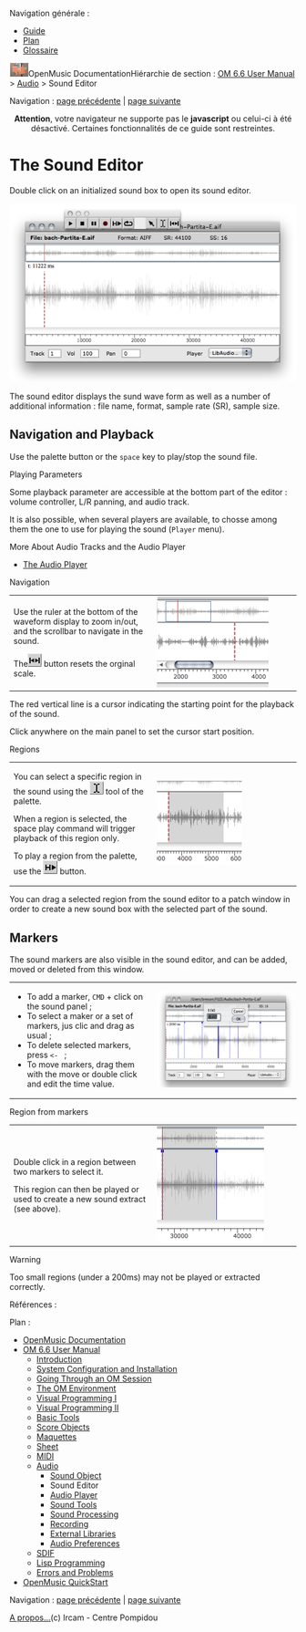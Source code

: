 <div id="tplf" class="tplPage">

<div id="tplh">

<span class="hidden">Navigation générale : </span>

  - [<span>Guide</span>](OM-Documentation.md)
  - [<span>Plan</span>](OM-Documentation_1.md)
  - [<span>Glossaire</span>](OM-Documentation_2.md)

</div>

<div id="tplt">

![empty.gif](../tplRes/page/empty.gif)![logoom1.png](../res/logoom1.png)<span class="tplTi">OpenMusic
Documentation</span><span class="sw_outStack_navRoot"><span class="hidden">Hiérarchie
de section : </span>[<span>OM 6.6 User
Manual</span>](OM-User-Manual.md)<span class="stkSep"> \>
</span>[<span>Audio</span>](Audio.md)<span class="stkSep"> \>
</span><span class="stkSel_yes"><span>Sound Editor</span></span></span>

</div>

<div class="tplNav">

<span class="hidden">Navigation : </span>[<span>page
précédente</span>](Sound.md "page précédente(Sound Object)")<span class="hidden">
| </span>[<span>page
suivante</span>](AudioPlayer.md "page suivante(Audio Player)")

</div>

<div id="tplc" class="tplc_out_yes">

<div style="text-align: center;">

**Attention**, votre navigateur ne supporte pas le **javascript** ou
celui-ci à été désactivé. Certaines fonctionnalités de ce guide sont
restreintes.

</div>

<div class="headCo">

# <span>The Sound Editor</span>

<div class="headCo_co">

<div>

<div class="infobloc">

<div class="txt">

Double click on an initialized sound box to open its sound editor.

</div>

<div class="caption">

<div class="caption_co">

![soundeditor.png](../res/soundeditor.png)

</div>

</div>

<div class="txt">

The sound editor displays the sund wave form as well as a number of
additional information : file name, format, sample rate (SR), sample
size.

</div>

</div>

<div class="part">

## <span>Navigation and Playback</span>

<div class="part_co">

<div class="infobloc">

<div class="txt">

Use the palette button or the `space` key to play/stop the sound file.

</div>

</div>

<div class="infobloc">

<div class="infobloc_ti">

<span>Playing Parameters</span>

</div>

<div class="txt">

Some playback parameter are accessible at the bottom part of the
editor : volume controller, L/R panning, and audio track.

It is also possible, when several players are available, to chosse among
them the one to use for playing the sound (`Player` menu).

</div>

<div class="linkSet">

<div class="linkSet_ti">

<span>More About Audio Tracks and the Audio Player</span>

</div>

<div class="linkUL">

  - [<span>The Audio Player</span>](AudioPlayer.md)

</div>

</div>

</div>

<div class="infobloc">

<div class="infobloc_ti">

<span>Navigation</span>

</div>

<div class="txtRes">

<table>
<colgroup>
<col style="width: 50%" />
<col style="width: 50%" />
</colgroup>
<tbody>
<tr class="odd">
<td><div class="dk_txtRes_txt txt">
<p>Use the ruler at the bottom of the waveform display to zoom in/out, and the scrollbar to navigate in the sound.</p>
<p>The<span class="iconButton_tim"><img src="../res/resizecurs_icon.png" class="sfile_icon-png_icon-gif_icon" width="24" height="23" alt="resizecurs_icon.png" /></span> button resets the orginal scale.</p>
</div></td>
<td><div class="caption">
<div class="caption_co">
<img src="../res/soundscroll.png" width="196" height="159" alt="soundscroll.png" />
</div>
</div></td>
</tr>
</tbody>
</table>

</div>

<div class="txt">

The red vertical line is a cursor indicating the starting point for the
playback of the sound.

Click anywhere on the main panel to set the cursor start position.

</div>

</div>

<div class="infobloc">

<div class="infobloc_ti">

<span>Regions</span>

</div>

<div class="txtRes">

<table>
<colgroup>
<col style="width: 50%" />
<col style="width: 50%" />
</colgroup>
<tbody>
<tr class="odd">
<td><div class="dk_txtRes_txt txt">
<p>You can select a specific region in the sound using the <span class="iconButton_tim"><img src="../res/curs1_icon.png" class="sfile_icon-png_icon-gif_icon" width="24" height="23" alt="curs1_icon.png" /></span> tool of the palette.</p>
<p>When a region is selected, the space play command will trigger playback of this region only.</p>
<p>To play a region from the palette, use the <span class="iconButton_tim"><img src="../res/playsel_icon.png" class="sfile_icon-png_icon-gif_icon" width="25" height="24" alt="playsel_icon.png" /></span> button.</p>
</div></td>
<td><div class="caption">
<div class="caption_co">
<img src="../res/region.png" width="149" height="147" alt="region.png" />
</div>
</div></td>
</tr>
</tbody>
</table>

</div>

</div>

<div class="bloc tip">

<div class="txt">

You can drag a selected region from the sound editor to a patch window
in order to create a new sound box with the selected part of the sound.

</div>

</div>

</div>

</div>

<div class="part">

## <span>Markers</span>

<div class="part_co">

<div class="infobloc">

<div class="txt">

The sound markers are also visible in the sound editor, and can be
added, moved or deleted from this window.

</div>

<div class="txtRes">

<table>
<colgroup>
<col style="width: 50%" />
<col style="width: 50%" />
</colgroup>
<tbody>
<tr class="odd">
<td><div class="dk_txtRes_txt txt">
<ul>
<li><span>To add a marker, <code class="keyboard_tl">CMD</code> + click on the sound panel ;</span></li>
<li><span>To select a maker or a set of markers, jus clic and drag as usual ;</span></li>
<li><span>To delete selected markers, press <code class="keyboard_tl">&lt;- </code> ;</span></li>
<li><span>To move markers, drag them with the move or double click and edit the time value.</span></li>
</ul>
</div></td>
<td><div class="caption">
<div class="caption_co">
<a href="../res/edit-markers.png" class="overLnk" title="Cliquez pour agrandir"><img src="../res/edit-markers_1.png" width="300" height="169" alt="edit-markers_1.png" /></a>
</div>
</div></td>
</tr>
</tbody>
</table>

</div>

</div>

<div class="bloc tip">

<div class="bloc_ti tip_ti">

<span>Region from markers</span>

</div>

<div class="txtRes">

<table>
<colgroup>
<col style="width: 50%" />
<col style="width: 50%" />
</colgroup>
<tbody>
<tr class="odd">
<td><div class="dk_txtRes_txt txt">
<p>Double click in a region between two markers to select it.</p>
<p>This region can then be played or used to create a new sound extract (see above).</p>
</div></td>
<td><div class="caption">
<div class="caption_co">
<img src="../res/markers-region.png" width="188" height="203" alt="markers-region.png" />
</div>
</div></td>
</tr>
</tbody>
</table>

</div>

</div>

<div class="bloc note">

<div class="bloc_ti note_ti">

<span>Warning</span>

</div>

<div class="txt">

Too small regions (under a 200ms) may not be played or extracted
correctly.

</div>

</div>

</div>

</div>

</div>

</div>

</div>

<span class="hidden">Références : </span>

</div>

<div id="tplo" class="tplo_out_yes">

<div class="tplOTp">

<div class="tplOBm">

<div id="mnuFrm">

<span class="hidden">Plan :</span>

<div id="mnuFrmUp" onmouseout="menuScrollTiTask.fSpeed=0;" onmouseover="if(menuScrollTiTask.fSpeed&gt;=0) {menuScrollTiTask.fSpeed=-2; scTiLib.addTaskNow(menuScrollTiTask);}" onclick="menuScrollTiTask.fSpeed-=2;" style="display: none;">

<span id="mnuFrmUpLeft">[](#)</span><span id="mnuFrmUpCenter"></span><span id="mnuFrmUpRight"></span>

</div>

<div id="mnuScroll">

  - [<span>OpenMusic Documentation</span>](OM-Documentation.md)
  - [<span>OM 6.6 User Manual</span>](OM-User-Manual.md)
      - [<span>Introduction</span>](00-Sommaire.md)
      - [<span>System Configuration and
        Installation</span>](Installation.md)
      - [<span>Going Through an OM Session</span>](Goingthrough.md)
      - [<span>The OM Environment</span>](Environment.md)
      - [<span>Visual Programming I</span>](BasicVisualProgramming.md)
      - [<span>Visual Programming
        II</span>](AdvancedVisualProgramming.md)
      - [<span>Basic Tools</span>](BasicObjects.md)
      - [<span>Score Objects</span>](ScoreObjects.md)
      - [<span>Maquettes</span>](Maquettes.md)
      - [<span>Sheet</span>](Sheet.md)
      - [<span>MIDI</span>](MIDI.md)
      - [<span>Audio</span>](Audio.md)
          - [<span>Sound Object</span>](Sound.md)
          - <span id="i2" class="outLeftSel_yes"><span>Sound
            Editor</span></span>
          - [<span>Audio Player</span>](AudioPlayer.md)
          - [<span>Sound Tools</span>](SoundTools.md)
          - [<span>Sound Processing</span>](SoundProcessing.md)
          - [<span>Recording</span>](SoundRecording.md)
          - [<span>External Libraries</span>](Externals.md)
          - [<span>Audio Preferences</span>](SoundPreferences.md)
      - [<span>SDIF</span>](SDIF.md)
      - [<span>Lisp Programming</span>](Lisp.md)
      - [<span>Errors and Problems</span>](errors.md)
  - [<span>OpenMusic QuickStart</span>](QuickStart-Chapters.md)

</div>

<div id="mnuFrmDown" onmouseout="menuScrollTiTask.fSpeed=0;" onmouseover="if(menuScrollTiTask.fSpeed&lt;=0) {menuScrollTiTask.fSpeed=2; scTiLib.addTaskNow(menuScrollTiTask);}" onclick="menuScrollTiTask.fSpeed+=2;" style="display: none;">

<span id="mnuFrmDownLeft">[](#)</span><span id="mnuFrmDownCenter"></span><span id="mnuFrmDownRight"></span>

</div>

</div>

</div>

</div>

</div>

<div class="tplNav">

<span class="hidden">Navigation : </span>[<span>page
précédente</span>](Sound.md "page précédente(Sound Object)")<span class="hidden">
| </span>[<span>page
suivante</span>](AudioPlayer.md "page suivante(Audio Player)")

</div>

<div id="tplb">

[<span>A propos...</span>](OM-Documentation_3.md)(c) Ircam - Centre
Pompidou

</div>

</div>
